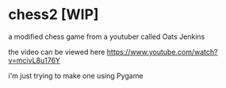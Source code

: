 # chess2 [WIP]
a modified chess game from a youtuber called Oats Jenkins

the video can be viewed here
https://www.youtube.com/watch?v=mcivL8u176Y

i'm just trying to make one using Pygame
